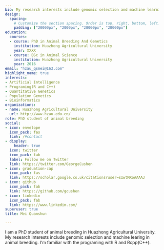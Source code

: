 ```yaml
---
bio: My research interests include genomic selection and machine learning in animal breeding.
design:
  spacing:
    # Customize the section spacing. Order is top, right, bottom, left.
    padding: ["20000px", "2000px", "20000px", "20000px"]
education:
  courses:
  - course: PhD in Animal Breeding And Genetics
    institution: Huazhong Agricultural University
    year: XXXX
  - course: BSc in Animal Science
    institution: Huazhong Agricultural University
    year: 2016
email: "hzau_qsmei@163.com"
highlight_name: true
interests:
- Artificial Intelligence
- Programing(R and C++)
- Quantitative Genetics
- Population Genetics
- Bioinformatics
organizations:
- name: Huazhong Agricultural University
  url: http://www.hzau.edu.cn/
role: PhD student of animal breeding
social:
- icon: envelope
  icon_pack: fas
  link: /#contact
- display:
    header: true
  icon: twitter
  icon_pack: fab
  label: Follow me on Twitter
  link: https://twitter.com/GeorgeCushen
- icon: graduation-cap
  icon_pack: fas
  link: https://scholar.google.co.uk/citations?user=sIwtMXoAAAAJ
- icon: github
  icon_pack: fab
  link: https://github.com/gcushen
- icon: linkedin
  icon_pack: fab
  link: https://www.linkedin.com/
superuser: true
title: Mei Quanshun

---
```


 I am a PhD student of  animal breeding in Huazhong Agricultural University.  My research interests include genomic selection and machine learing in animal breeding.  I'm familiar with the programing with R and Rcpp(C++). 